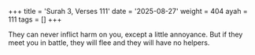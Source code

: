 +++
title = 'Surah 3, Verses 111'
date = '2025-08-27'
weight = 404
ayah = 111
tags = []
+++

They can never inflict harm on you, except a little annoyance. But if they meet you in battle, they will flee and they will have no helpers.